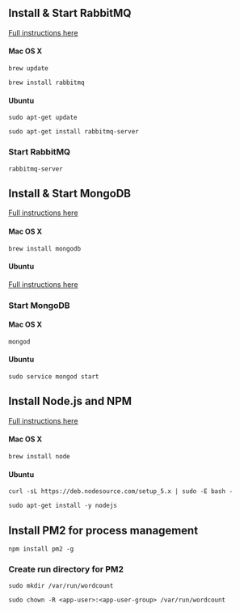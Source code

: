 ## Install & Start RabbitMQ
[Full instructions here](http://www.rabbitmq.com/download.html)

#### Mac OS X
`brew update`

`brew install rabbitmq`

#### Ubuntu
`sudo apt-get update`

`sudo apt-get install rabbitmq-server`

### Start RabbitMQ
`rabbitmq-server`

## Install & Start MongoDB
[Full instructions here](https://docs.mongodb.org/manual/installation/)

#### Mac OS X
`brew install mongodb`

#### Ubuntu
[Full instructions here](https://docs.mongodb.org/manual/tutorial/install-mongodb-on-ubuntu/)

### Start MongoDB

#### Mac OS X
`mongod`

#### Ubuntu
`sudo service mongod start`

## Install Node.js and NPM
[Full instructions here](https://nodejs.org/en/download/package-manager/)

#### Mac OS X
`brew install node`

#### Ubuntu
`curl -sL https://deb.nodesource.com/setup_5.x | sudo -E bash -`

`sudo apt-get install -y nodejs`

## Install PM2 for process management
`npm install pm2 -g`

### Create run directory for PM2
`sudo mkdir /var/run/wordcount`

`sudo chown -R <app-user>:<app-user-group> /var/run/wordcount`